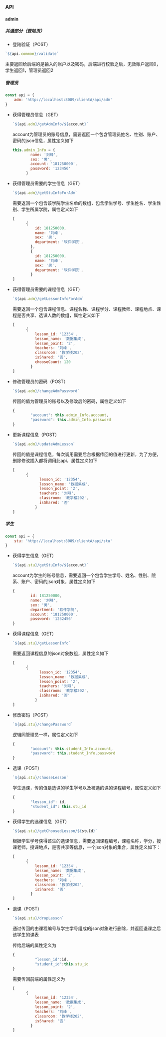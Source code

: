 ### API

#### admin

##### 共通部分（登陆页）

- 登陆验证（POST）

```js
`${api.common}/validate`
```

主要返回给后端的是输入的账户以及密码，后端进行校验之后，无效账户返回0，学生返回1，管理员返回2

##### 管理员

```js
const api = {
    adm: 'http://localhost:8089/clientA/api/adm'
}
```

- 获得管理员信息（GET）

  ```js
  `${api.adm}/getAdmInfo/${account}`
  ```

  account为管理员的账号信息，需要返回一个包含管理员姓名、性别、账户、密码的json信息，属性定义如下

  ```js
  this.admin_Info = {
          name: '刘峰',
          sex: '男',
          account: '181250000',
          password: '123456'
        }
  ```

- 获得管理员需要的学生信息（GET）

  ```js
  `${api.adm}/getStuInfoForAdm`
  ```

  需要返回一个包含该学院学生名单的数组，包含学生学号、学生姓名、学生性别、学生所属学院，属性定义如下

  ```js
  [
  		{
            id: 181250000,
            name: '刘峰',
            sex: '男',
            department: '软件学院',
          },
          {
            id: 181250000,
            name: '刘峰',
            sex: '男',
            department: '软件学院',
          }
  ]
  ```

- 获得管理员需要的课程信息（GET）

  ```js
  `${api.adm}/getLessonInfoForAdm`
  ```

  需要返回一个包含课程信息、课程名称、课程学分、课程教师、课程地点、课程是否共享、选课人数的数组，属性定义如下

  ```js
  [
  		{
            lesson_id: '12354',
            lesson_name: '数据集成',
            lesson_point: '2',
            teachers: '刘峰',
            classroom: '教学楼202',
            isShared: '否',
            chooseCount: 120
          }
  ]
  ```

- 修改管理员的密码（POST）

  ```js
  `${api.adm}/changeAdmPassword`
  ```

  传回的值为管理员的账号以及修改后的密码，属性定义如下

  ```js
  {
          "account": this.admin_Info.account,
          "password": this.admin_Info.password
  }
  ```

- 更新课程信息（POST）

  ```js
  `${api.adm}/updateAdmLesson`
  ```

  传回的值是课程信息，每次调用需要后台根据传回的值进行更新，为了方便，删除修改插入都将调用此api，属性定义如下

  ```js
  [
  		{
              lesson_id: '12354',
              lesson_name: '数据集成',
              lesson_point: '2',
              teachers: '刘峰',
              classroom: '教学楼202',
              isShared: '否'
            }
  ]
  ```

##### 学生

```js
const api = {
    stu: 'http://localhost:8089/clientA/api/stu'
}
```

- 获得学生信息（GET）

  ```js
  `${api.stu}/getStuInfo/${account}`
  ```

  account为学生的账号信息，需要返回一个包含学生学号、姓名、性别、院系、账户、密码的json对象，属性定义如下

  ```js
  {
          id: 181250000,
          name: '刘峰',
          sex: '男',
          department: '软件学院',
          account: '181250000',
          password: '1232456'
  }
  ```

- 获得课程信息（GET）

  ```js
  `${api.stu}/getLessonInfo`
  ```

  需要返回课程信息的json对象数组，属性定义如下

  ```js
  [
  		{
              lesson_id: '12354',
              lesson_name: '数据集成',
              lesson_point: '2',
              teachers: '刘峰',
              classroom: '教学楼202',
              isShared: '否'
            }
  ]
  ```

- 修改密码（POST）

  ```js
  `${api.stu}/changePassword`
  ```

  逻辑同管理员一样，属性定义如下

  ```js
  {
          "account": this.student_Info.account,
          "password": this.student_Info.password
  }
  ```

- 选课（POST）

  ```js
  `${api.stu}/chooseLesson`
  ```

  学生选课，传的值是选课的学生学号以及被选的课的课程编号，属性定义如下

  ```js
  {
          "lesson_id": id,
          "student_id": this.stu_id
  }
  ```

- 获得学生的选课信息（GET）

  ```js
  `${api.stu}/getChoosedLesson/${stuId}`
  ```

  根据学生学号获得该生的选课信息，需要返回课程编号，课程名称，学分，授课老师，授课地点，是否共享等信息，一个json对象的集合，属性定义如下：

  ```js
  [
  		{
            lesson_id: '12354',
            lesson_name: '数据集成',
            lesson_point: '2',
            teachers: '刘峰',
            classroom: '教学楼202',
            isShared: '否'
          }
  ]
  ```

- 退课（POST）

  ```js
  `${api.stu}/dropLesson`
  ```

  通过传回的由课程编号与学生学号组成的json对象进行删除，并返回退课之后该学生的课表

  传给后端的属性定义为

  ```js
  {
            "lesson_id":id,
            "student_id":this.stu_id
  }
  ```

  需要传回前端的属性定义为

  ```js
  [
  		{
            lesson_id: '12354',
            lesson_name: '数据集成',
            lesson_point: '2',
            teachers: '刘峰',
            classroom: '教学楼202',
            isShared: '否'
          }
  ]
  ```

  

